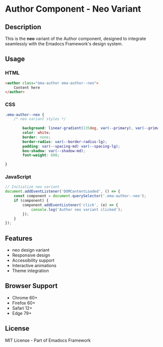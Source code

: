 # Author Component - Neo Variant

## Description
This is the **neo** variant of the Author component, designed to integrate seamlessly with the Emadocs Framework's design system.

## Usage

### HTML
```html
<author class="ema-author ema-author--neo">
    Content here
</author>
```

### CSS
```css
.ema-author--neo {
    /* neo variant styles */
    
        background: linear-gradient(135deg, var(--primary), var(--primary-dark));
        color: white;
        border: none;
        border-radius: var(--border-radius-lg);
        padding: var(--spacing-md) var(--spacing-lg);
        box-shadow: var(--shadow-md);
        font-weight: 600;
    
}
```

### JavaScript
```javascript
// Initialize neo variant
document.addEventListener('DOMContentLoaded', () => {
    const component = document.querySelector('.ema-author--neo');
    if (component) {
        component.addEventListener('click', (e) => {
            console.log('Author neo variant clicked');
        });
    }
});
```

## Features
- neo design variant
- Responsive design
- Accessibility support
- Interactive animations
- Theme integration

## Browser Support
- Chrome 60+
- Firefox 60+
- Safari 12+
- Edge 79+

## License
MIT License - Part of Emadocs Framework
